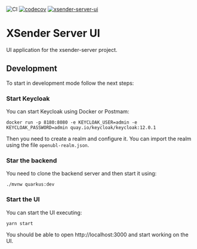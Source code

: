 ![CI](https://github.com/project-openubl/xsender-server-ui/workflows/CI/badge.svg)
[![codecov](https://codecov.io/gh/project-openubl/xsender-server-ui/branch/master/graph/badge.svg)](https://codecov.io/gh/project-openubl/xsender-server-ui)
[![xsender-server-ui](https://img.shields.io/endpoint?url=https://dashboard.cypress.io/badge/simple/8fs1cv/master&style=flat&logo=cypress)](https://dashboard.cypress.io/projects/8fs1cv/runs)

# XSender Server UI

UI application for the xsender-server project.

## Development

To start in development mode follow the next steps:

### Start Keycloak

You can start Keycloak using Docker or Postmam:

```shell
docker run -p 8180:8080 -e KEYCLOAK_USER=admin -e KEYCLOAK_PASSWORD=admin quay.io/keycloak/keycloak:12.0.1
```

Then you need to create a realm and configure it. You can import the realm using the file `openubl-realm.json`.

### Star the backend

You need to clone the backend server and then start it using:

```shell
./mvnw quarkus:dev
```

### Start the UI

You can start the UI executing:

```shell
yarn start
```

You should be able to open http://localhost:3000 and start working on the UI.

